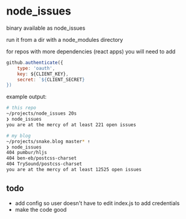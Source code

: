 # node_issues

binary available as node_issues

run it from a dir with a node_modules directory

for repos with more dependencies (react apps) you will need to add

```js
github.authenticate({
	type: 'oauth',
	key: ${CLIENT_KEY},
	secret: `${CLIENT_SECRET}
})
```

example output:

```sh
# this repo
~/projects/node_issues 20s
❯ node_issues
you are at the mercy of at least 221 open issues

# my blog
~/projects/snake.blog master* ⇡
❯ node_issues
404 pumbur/hljs
404 ben-eb/postcss-charset
404 TrySound/postcss-charset
you are at the mercy of at least 12525 open issues
```

## todo

* add config so user doesn't have to edit index.js to add credentials
* make the code good
